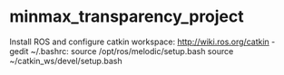 # minmax_transparency_project

Install ROS and configure catkin workspace: http://wiki.ros.org/catkin
    - gedit ~/.bashrc:
        source /opt/ros/melodic/setup.bash
        source ~/catkin_ws/devel/setup.bash



